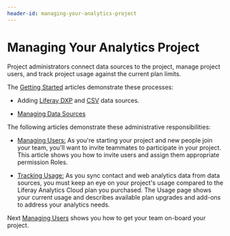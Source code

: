 ```yaml
---
header-id: managing-your-analytics-project
---
```


# Managing Your Analytics Project

Project administrators connect data sources to the project, manage project
users, and track project usage against the current plan limits. 

The
[Getting Started](https://github.com/liferay/liferay-docs/blob/7.1.x/discover/analytics-cloud/articles/02-getting-started/00-getting-started-intro.markdown)
articles demonstrate these processes:

- Adding
[Liferay DXP](https://github.com/liferay/liferay-docs/blob/7.1.x/discover/analytics-cloud/articles/02-getting-started/02-adding-a-liferay-dxp-data-source.markdown)
and
[CSV](https://github.com/liferay/liferay-docs/blob/7.1.x/discover/analytics-cloud/articles/02-getting-started/03-adding-a-csv-data-source.markdown)
data sources.

- [Managing Data Sources](https://github.com/liferay/liferay-docs/blob/7.1.x/discover/analytics-cloud/articles/02-getting-started/01-managing-data-sources.markdown)

The following articles demonstrate these administrative responsibilities:

- [Managing Users:](https://github.com/liferay/liferay-docs/blob/7.1.x/discover/analytics-cloud/articles/05-getting-started/02-managing-users.markdown)
As you're starting your project and new people join your team, you'll want to
invite teammates to participate in your project. This article shows you how to
invite users and assign them appropriate permission Roles.

- [Tracking Usage:](https://github.com/liferay/liferay-docs/blob/7.1.x/discover/analytics-cloud/articles/05-getting-started/03-tracking-usage.markdown)
As you sync contact and web analytics data from data sources, you must keep an
eye on your project's usage compared to the Liferay Analytics Cloud plan you
purchased. The Usage page shows your current usage and describes available plan
upgrades and add-ons to address your analytics needs. 

Next
[Managing Users](https://github.com/liferay/liferay-docs/blob/7.1.x/discover/analytics-cloud/articles/05-administering-liferay-analytics-cloud/02-managing-users.markdown)
shows you how to get your team on-board your project.
